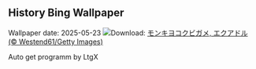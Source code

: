 ## History Bing Wallpaper
Wallpaper date: 2025-05-23
![](https://www.bing.com/th?id=OHR.ButterflyTurtle_JA-JP8547745457_UHD.jpg&w=1000)Download: [モンキヨコクビガメ, エクアドル (© Westend61/Getty Images)](https://www.bing.com/th?id=OHR.ButterflyTurtle_JA-JP8547745457_UHD.jpg)

Auto get programm by LtgX
